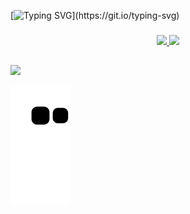 [![Typing SVG](https://readme-typing-svg.herokuapp.com/?color=228B22&size=28&left=true&vCenter=true&width=1000&pause=0&lines=Olá,+Meu+Nome+é+Max;Sou+estudante+de+Ciência+da+Computação.)](https://git.io/typing-svg)

###

<div align="center">
  <a href="https://github.com/Maxalexandre12">
  <img height="180em" src="https://github-readme-stats.vercel.app/api?username=Maxalexandre12&show_icons=true&theme=merko&include_all_commits=true&count_private=true"/>
  <img height="180em" src="https://github-readme-stats.vercel.app/api/top-langs/?username=Maxalexandre12&layout=compact&langs_count=7&theme=merko"/>
</div>

##
<div>
<a href="https://www.linkedin.com/in/max-alexandre/" target="_blank"><img src="https://img.shields.io/badge/-LinkedIn-%230077B5?style=for-the-badge&logo=linkedin&logoColor=white" target="_blank"></a> 

![Snake animation](https://github.com/Maxalexandre12/Maxalexandre12/blob/output/github-contribution-grid-snake.svg)

<div>

